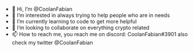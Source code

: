 - 👋 Hi, I’m @CoolanFabian
- 👀 I’m interested in always trying to help people who are in needs
- 🌱 I’m currently learning to code to get more helpful
- 💞️ I’m looking to collaborate on everything crypto related
- 📫 How to reach me, you reach me on discord: CoolanFabian#3901 also check my twitter @CoolanFabian

<!---
CoolanFabian/CoolanFabian is a ✨ special ✨ repository because its `README.md` (this file) appears on your GitHub profile.
You can click the Preview link to take a look at your changes.
--->
